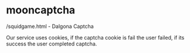 # mooncaptcha

/squidgame.html - Dalgona Captcha


Our service uses cookies, if the captcha cookie is fail the user failed, if its success the user completed captcha.
